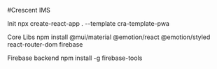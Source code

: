#Crescent IMS

Init
npx create-react-app . --template cra-template-pwa

Core Libs
npm install @mui/material @emotion/react @emotion/styled react-router-dom firebase

Firebase backend
npm install -g firebase-tools